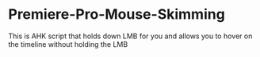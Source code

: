 # Premiere-Pro-Mouse-Skimming
This is AHK script that holds down LMB for you and allows you to hover on the timeline without holding the LMB
